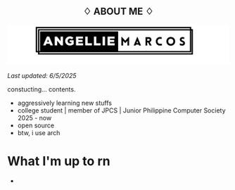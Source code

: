<h2 align="center">
♢ ABOUT ME ♢
</h2>

![alt text](banner.png)

_Last updated: 6/5/2025_

constucting... contents.

- aggressively learning new stuffs
- college student | member of JPCS | Junior Philippine Computer Society 2025 - now
- open source
- btw, i use arch

# What I'm up to rn

- 
<!--
**chemixalyu04/chemixalyu04** is a ✨ _special_ ✨ repository because its `README.md` (this file) appears on your GitHub profile.

Here are some ideas to get you started:
- 🔭 I’m currently working on ...
- 🌱 I’m currently learning ...
- 👯 I’m looking to collaborate on ...
- 🤔 I’m looking for help with ...
- 💬 Ask me about ...
- 📫 How to reach me: ...
- 😄 Pronouns: ...
- ⚡ Fun fact: ...
-->
